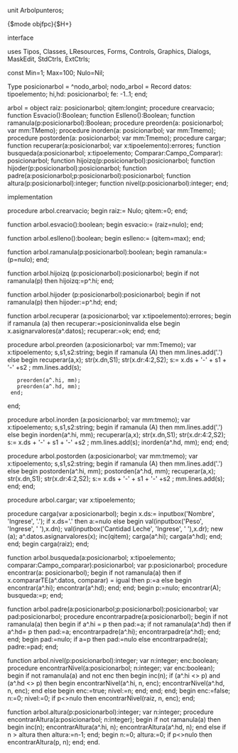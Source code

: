 unit Arbolpunteros;

{$mode objfpc}{$H+}

interface

uses
  Tipos, Classes, LResources, Forms, Controls, Graphics, Dialogs,
  MaskEdit, StdCtrls, ExtCtrls;

const
  Min=1;
  Max=100;
  Nulo=Nil;

Type
  posicionarbol = ^nodo_arbol;
  nodo_arbol = Record
    datos: tipoelemento;
    hi,hd: posicionarbol;
    fe: -1..1;
  end;

  arbol = object
        raiz: posicionarbol;
        qitem:longint;
  procedure crearvacio;
  function Esvacio():Boolean;
  function Eslleno():Boolean;
  function ramanula(p:posicionarbol):Boolean;
  procedure preorden(a: posicionarbol; var mm:TMemo);
  procedure inorden(a: posicionarbol; var mm:Tmemo);
  procedure postorden(a: posicionarbol; var mm:Tmemo);
  procedure cargar;
  function recuperar(a:posicionarbol; var x:tipoelemento):errores;
  function busqueda(a:posicionarbol; x:tipoelemento; Comparar:Campo_Comparar): posicionarbol;
  function hijoizq(p:posicionarbol):posicionarbol;
  function hijoder(p:posicionarbol):posicionarbol;
  function padre(a:posicionarbol;p:posicionarbol):posicionarbol;
  function altura(p:posicionarbol):integer;
  function nivel(p:posicionarbol):integer;
  end;

implementation

procedure arbol.crearvacio;
begin
  raiz:= Nulo;
  qitem:=0;
end;

function arbol.esvacio():boolean;
begin
  esvacio:= (raiz=nulo);
end;

function arbol.eslleno():boolean;
begin
  eslleno:= (qitem=max);
end;

function arbol.ramanula(p:posicionarbol):boolean;
begin
  ramanula:=(p=nulo);
end;

function arbol.hijoizq (p:posicionarbol):posicionarbol;
begin
  if not ramanula(p) then
  hijoizq:=p^.hi;
end;

function arbol.hijoder (p:posicionarbol):posicionarbol;
begin
  if not ramanula(p) then
  hijoder:=p^.hd;
end;

function arbol.recuperar (a:posicionarbol; var x:tipoelemento):errores;
begin
  if ramanula (a) then
     recuperar:=posicioninvalida
  else
     begin
       x.asignarvalores(a^.datos);
       recuperar:=ok;
     end;
end;

procedure arbol.preorden (a:posicionarbol; var mm:Tmemo);
var
   x:tipoelemento;
   s,s1,s2:string;
begin
  if ramanula (A) then
     mm.lines.add('.')
  else
     begin
       recuperar(a,x);
       str(x.dn,S1);
       str(x.dr:4:2,S2);
       s:= x.ds + '-' + s1 + '-' +s2 ;
       mm.lines.add(s);

       preorden(a^.hi, mm);
       preorden(a^.hd, mm);
     end;
end;

procedure arbol.inorden (a:posicionarbol; var mm:tmemo);
var
   x:tipoelemento;
   s,s1,s2:string;
begin
  if ramanula (A) then
     mm.lines.add('.')
  else
     begin
       inorden(a^.hi, mm);
       recuperar(a,x);
       str(x.dn,S1);
       str(x.dr:4:2,S2);
       s:= x.ds + '-' + s1 + '-' +s2 ;
       mm.lines.add(s);
       inorden(a^.hd, mm);
     end;
end;

procedure arbol.postorden (a:posicionarbol; var mm:tmemo);
var
   x:tipoelemento;
   s,s1,s2:string;
begin
  if ramanula (A) then
     mm.lines.add('.')
  else
     begin
       postorden(a^.hi, mm);
       postorden(a^.hd, mm);
       recuperar(a,x);
       str(x.dn,S1);
       str(x.dr:4:2,S2);
       s:= x.ds + '-' + s1 + '-' +s2 ;
       mm.lines.add(s);
     end;
end;

procedure arbol.cargar;
var
   x:tipoelemento;

procedure carga(var a:posicionarbol);
  begin
    x.ds:= inputbox('Nombre', 'Ingrese', '.');
    if x.ds='.' then
       a:=nulo
    else
       begin
         val(inputbox('Peso', 'Ingrese', ' '),x.dn);
         val(inputbox('Cantidad Leche', 'Ingrese', ' '),x.dr);
         new (a);
         a^.datos.asignarvalores(x);
         inc(qitem);
         carga(a^.hi);
         carga(a^.hd);
       end;
  end;
begin
  carga(raiz);
end;

function arbol.busqueda(a:posicionarbol; x:tipoelemento; comparar:Campo_comparar):posicionarbol;
var
   p:posicionarbol;
procedure encontrar(a: posicionarbol);
begin
  if not ramanula(a) then
     if x.compararTE(a^.datos, comparar) = igual then
        p:=a
     else
        begin
          encontrar(a^.hi);
          encontrar(a^.hd);
        end;
end;
begin
  p:=nulo;
  encontrar(A);
  busqueda:=p;
end;

function arbol.padre(a:posicionarbol;p:posicionarbol):posicionarbol;
var
   pad:posicionarbol;
   procedure encontrarpadre(a:posicionarbol);
   begin
     if not ramanula(a) then
        begin
             if a^.hi = p then
                pad:=a;
             if not ramanula(a^.hd) then
                if a^.hd= p then
                   pad:=a;
             encontrarpadre(a^.hi);
             encontrarpadre(a^.hd);
        end;
   end;
begin
  pad:=nulo;
  if a=p then
     pad:=nulo
  else
      encontrarpadre(a);
  padre:=pad;
end;

function arbol.nivel(p:posicionarbol):integer;
var
   n:integer;
   enc:boolean;
   procedure encontrarNivel(a:posicionarbol; n:integer; var enc:boolean);
   begin
     if not ramanula(a) and not enc then
        begin
             inc(n);
             if (a^.hi <> p) and (a^.hd <> p) then
                 begin
                      encontrarNivel(a^.hi, n, enc);
                      encontrarNivel(a^.hd, n, enc);
                 end
             else
             begin
             enc:=true;
             nivel:=n;
             end;
        end;
   end;
begin
  enc:=false;
  n:=0;
  nivel:=0;
  if p<>nulo then
      encontrarNivel(raiz, n, enc);
end;

function arbol.altura(p:posicionarbol):integer;
var
   n:integer;
   procedure encontrarAltura(a:posicionarbol; n:integer);
   begin
     if not ramanula(a) then
        begin
             inc(n);
             encontrarAltura(a^.hi, n);
             encontrarAltura(a^.hd, n);
        end
     else
	if n > altura then
	   altura:=n-1;
   end;
begin
  n:=0;
  altura:=0;
  if p<>nulo then
      encontrarAltura(p, n);
end;
end.


